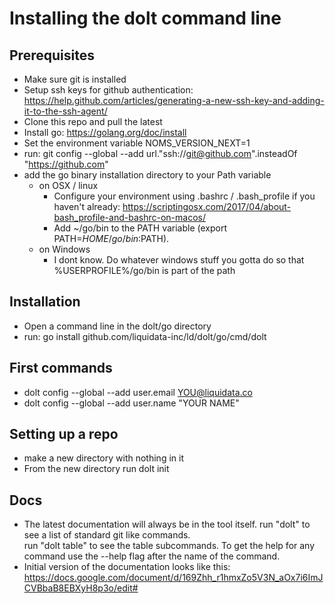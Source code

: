 # Installing the dolt command line

## Prerequisites

 * Make sure git is installed
 * Setup ssh keys for github authentication: https://help.github.com/articles/generating-a-new-ssh-key-and-adding-it-to-the-ssh-agent/
 * Clone this repo and pull the latest
 * Install go: https://golang.org/doc/install
 * Set the environment variable NOMS_VERSION_NEXT=1
 * run: git config --global --add url."ssh://git@github.com".insteadOf "https://github.com"
 * add the go binary installation directory to your Path variable
   * on OSX / linux
     * Configure your environment using .bashrc / .bash_profile if you haven't already: https://scriptingosx.com/2017/04/about-bash_profile-and-bashrc-on-macos/
     * Add ~/go/bin to the PATH variable (export PATH=$HOME/go/bin:$PATH).
   * on Windows
     * I dont know.  Do whatever windows stuff you gotta do so that %USERPROFILE%/go/bin is part of the path
 
## Installation

 * Open a command line in the dolt/go directory
 * run: go install github.com/liquidata-inc/ld/dolt/go/cmd/dolt
 
## First commands

 * dolt config --global --add user.email YOU@liquidata.co
 * dolt config --global --add user.name "YOUR NAME"
 
## Setting up a repo

 * make a new directory with nothing in it
 * From the new directory run dolt init
 
## Docs

 * The latest documentation will always be in the tool itself.  run "dolt" to see a list of standard git like commands.  
 run "dolt table" to see the table subcommands.  To get the help for any command use the --help flag after the name of the command.
 * Initial version of the documentation looks like this: https://docs.google.com/document/d/169Zhh_r1hmxZo5V3N_aOx7i6ImJCVBbaB8EBXyH8p3o/edit#
